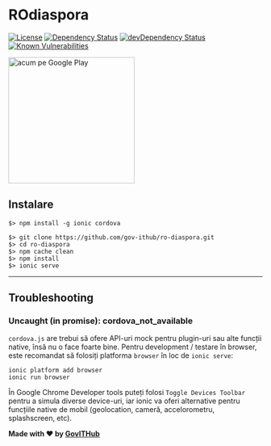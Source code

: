 # ROdiaspora
[![License](https://img.shields.io/badge/License-Apache%202.0-blue.svg)](https://opensource.org/licenses/Apache-2.0)
[![Dependency Status](https://david-dm.org/gov-ithub/ro-diaspora/status.svg)](https://david-dm.org/gov-ithub/ro-diaspora)
[![devDependency Status](https://david-dm.org/gov-ithub/ro-diaspora/dev-status.svg)](https://david-dm.org/gov-ithub/ro-diaspora#info=devDependencies)
[![Known Vulnerabilities](https://snyk.io/test/github/gov-ithub/ro-diaspora/8f3d6d079920b7f2e53362e4fb8595e8c28593c4/badge.svg)](https://snyk.io/test/github/gov-ithub/ro-diaspora/8f3d6d079920b7f2e53362e4fb8595e8c28593c4)



<a href='https://play.google.com/store/apps/details?id=com.ionicframework.romanescuapp2146162&hl=en&pcampaignid=MKT-Other-global-all-co-prtnr-py-PartBadge-Mar2515-1'><img alt='acum pe Google Play' src='https://play.google.com/intl/en_us/badges/images/generic/ro_badge_web_generic.png' width="250"/></a>

## Instalare

```
$> npm install -g ionic cordova

$> git clone https://github.com/gov-ithub/ro-diaspora.git
$> cd ro-diaspora
$> npm cache clean
$> npm install
$> ionic serve
```

----------

## Troubleshooting

### Uncaught (in promise): cordova_not_available
`cordova.js` are trebui să ofere API-uri mock pentru plugin-uri sau alte funcții native, însă nu o face foarte bine. Pentru development / testare în browser, este recomandat să folosiți platforma `browser` în loc de `ionic serve`:

```
ionic platform add browser
ionic run browser
```

În Google Chrome Developer tools puteți folosi `Toggle Devices Toolbar` pentru a simula diverse device-uri, iar ionic va oferi alternative pentru funcțiile native de mobil (geolocation, cameră, accelorometru, splashscreen, etc).

**Made with :heart: by [GovITHub](http://ithub.gov.ro)**
